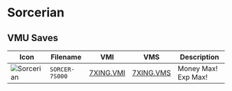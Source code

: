 # Sorcerian

## VMU Saves

| Icon | Filename | VMI | VMS | Description |
|------|----------|-----|-----|-------------|
| ![Sorcerian](../icons/SORCER-7S000.GIF) | `SORCER-7S000` | [7XING.VMI](7XING.VMI) | [7XING.VMS](7XING.VMS) | Money Max! Exp Max!
